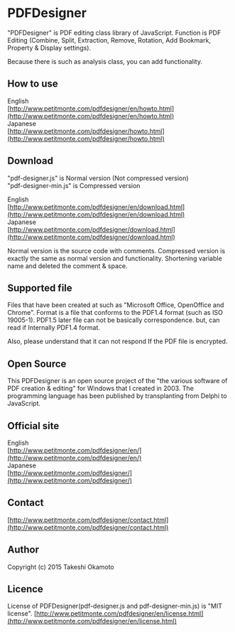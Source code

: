 # PDFDesigner
"PDFDesigner" is PDF editing class library of JavaScript. Function is PDF Editing (Combine, Split, Extraction, Remove, Rotation, Add Bookmark, Property &amp; Display settings).  
  
Because there is such as analysis class, you can add functionality.

## How to use 
English  
[http://www.petitmonte.com/pdfdesigner/en/howto.html](http://www.petitmonte.com/pdfdesigner/en/howto.html)  
Japanese  
[http://www.petitmonte.com/pdfdesigner/howto.html](http://www.petitmonte.com/pdfdesigner/howto.html)  

## Download
"pdf-designer.js" is Normal version (Not compressed version)  
"pdf-designer-min.js"	 is Compressed version  
  
English  
[http://www.petitmonte.com/pdfdesigner/en/download.html](http://www.petitmonte.com/pdfdesigner/en/download.html)  
Japanese  
[http://www.petitmonte.com/pdfdesigner/download.html](http://www.petitmonte.com/pdfdesigner/download.html)  
  
Normal version is the source code with comments. Compressed version is exactly the same as normal version and functionality. Shortening variable name and deleted the comment & space.
  
## Supported file
Files that have been created at such as "Microsoft Office, OpenOffice and Chrome". Format is a file that conforms to the PDF1.4 format (such as ISO 19005-1). PDF1.5 later file can not be basically correspondence. but, can read if Internally PDF1.4 format.  
  
Also, please understand that it can not respond If the PDF file is encrypted.

## Open Source
This PDFDesigner is an open source project of the "the various software of PDF creation & editing" for Windows that I created in 2003. The programming language has been published by transplanting from Delphi to JavaScript.

## Official site
English  
[http://www.petitmonte.com/pdfdesigner/en/](http://www.petitmonte.com/pdfdesigner/en/)  
Japanese  
[http://www.petitmonte.com/pdfdesigner/](http://www.petitmonte.com/pdfdesigner/)

## Contact
[http://www.petitmonte.com/pdfdesigner/contact.html](http://www.petitmonte.com/pdfdesigner/contact.html)

## Author

Copyright (c) 2015 Takeshi Okamoto

## Licence
License of PDFDesigner(pdf-designer.js and pdf-designer-min.js) is "MIT license".
[http://www.petitmonte.com/pdfdesigner/en/license.html](http://www.petitmonte.com/pdfdesigner/en/license.html)
